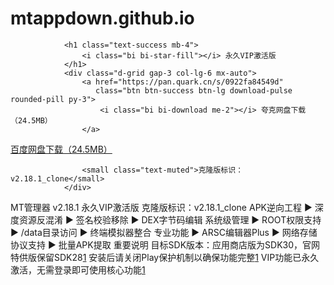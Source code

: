 # mtappdown.github.io
                <h1 class="text-success mb-4">
                    <i class="bi bi-star-fill"></i> 永久VIP激活版
                </h1>
                <div class="d-grid gap-3 col-lg-6 mx-auto">
                    <a href="https://pan.quark.cn/s/0922fa84549d" 
                       class="btn btn-success btn-lg download-pulse rounded-pill py-3">
                        <i class="bi bi-download me-2"></i> 夸克网盘下载（24.5MB）
                    </a>
  <a href="https://pan.baidu.com/s/1tnjAygz1XkTGgSZqqXcYOA?pwd=rnsf" 
                       class="btn btn-success btn-lg download-pulse rounded-pill py-3">
                        <i class="bi bi-download me-2"></i> 百度网盘下载（24.5MB）
                    </a>

                    <small class="text-muted">克隆版标识：v2.18.1_clone</small>
                </div>
 MT管理器 v2.18.1
 永久VIP激活版
克隆版标识：v2.18.1_clone
APK逆向工程
▶ 深度资源反混淆
▶ 签名校验移除
▶ DEX字节码编辑
系统级管理
▶ ROOT权限支持
▶ /data目录访问
▶ 终端模拟器整合
专业功能
▶ ARSC编辑器Plus
▶ 网络存储协议支持
▶ 批量APK提取
 重要说明
目标SDK版本：应用商店版为SDK30，官网特供版保留SDK28[1](@ref)
安装后请关闭Play保护机制以确保功能完整[1](@ref)
VIP功能已永久激活，无需登录即可使用核心功能[1](@ref)
